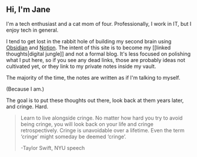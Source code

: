 
## Hi, I'm Jane

I'm a tech enthusiast and a cat mom of four. Professionally, I work in IT, but I enjoy tech in general.

I tend to get lost in the rabbit hole of building my second brain using [Obsidian](https://obsidian.md/) and [Notion](https://www.notion.so/). The intent of this site is to become my [[linked thoughts|digital jungle]] and not a formal blog. It's less focused on polishing what I put here, so if you see any dead links, those are probably ideas not cultivated yet, or they link to my private notes inside my vault. 

The majority of the time, the notes are written as if I'm talking to myself.

(Because I am.)

The goal is to put these thoughts out there, look back at them years later, and cringe. Hard.


> Learn to live alongside cringe. No matter how hard you try to avoid being cringe, you will look back on your life and cringe retrospectively. Cringe is unavoidable over a lifetime. Even the term ‘cringe’ might someday be deemed ‘cringe’.
> 
> -Taylor Swift, NYU speech


